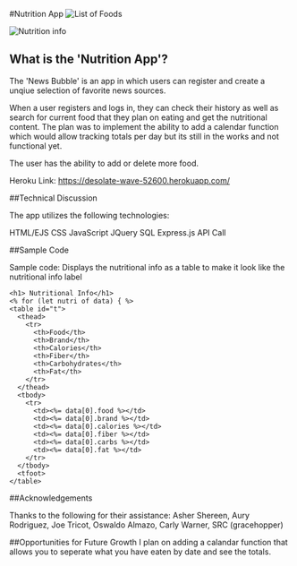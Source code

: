 #Nutrition App
![List of Foods](stat.jpg)

![Nutrition info](list.jpg)


## What is the 'Nutrition App'?

The 'News Bubble' is an app in which users can register and create a unqiue selection of favorite news sources.

When a user registers and logs in, they can check their history as well as search for current food
that they plan on eating and get the nutritional content. The plan was to implement the ability to 
add a calendar function which would allow tracking totals per day but its still in the works and not functional yet. 

The user has the ability to add or delete more food.

Heroku Link: https://desolate-wave-52600.herokuapp.com/

##Technical Discussion

The app utilizes the following technologies:

HTML/EJS 
CSS
JavaScript
JQuery
SQL 
Express.js 
API Call 



##Sample Code

Sample code: Displays the nutritional info as a table to make it look like
the nutritional info label

```
<h1> Nutritional Info</h1>
<% for (let nutri of data) { %>
<table id="t">
  <thead>
    <tr>
      <th>Food</th>
      <th>Brand</th>
      <th>Calories</th>
      <th>Fiber</th>
      <th>Carbohydrates</th>
      <th>Fat</th>
    </tr>
  </thead>
  <tbody>
    <tr>
      <td><%= data[0].food %></td>
      <td><%= data[0].brand %></td>
      <td><%= data[0].calories %></td>
      <td><%= data[0].fiber %></td>
      <td><%= data[0].carbs %></td>
      <td><%= data[0].fat %></td>
    </tr>
  </tbody>
  <tfoot>
</table>
```

##Acknowledgements

Thanks to the following for their assistance: Asher Shereen, Aury Rodriguez, Joe Tricot, Oswaldo Almazo, Carly Warner, SRC (gracehopper)

##Opportunities for Future Growth
I plan on adding a calandar function that allows you to seperate what you have eaten by date and see the totals. 

